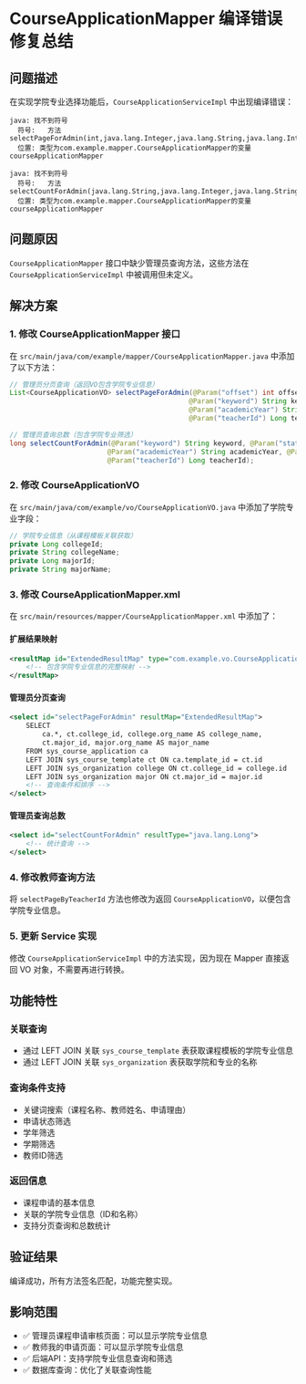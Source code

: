 # CourseApplicationMapper 编译错误修复总结

## 问题描述

在实现学院专业选择功能后，`CourseApplicationServiceImpl` 中出现编译错误：

```
java: 找不到符号
  符号:   方法 selectPageForAdmin(int,java.lang.Integer,java.lang.String,java.lang.Integer,java.lang.String,java.lang.String,java.lang.Long)
  位置: 类型为com.example.mapper.CourseApplicationMapper的变量 courseApplicationMapper

java: 找不到符号
  符号:   方法 selectCountForAdmin(java.lang.String,java.lang.Integer,java.lang.String,java.lang.String,java.lang.Long)
  位置: 类型为com.example.mapper.CourseApplicationMapper的变量 courseApplicationMapper
```

## 问题原因

`CourseApplicationMapper` 接口中缺少管理员查询方法，这些方法在 `CourseApplicationServiceImpl` 中被调用但未定义。

## 解决方案

### 1. 修改 CourseApplicationMapper 接口

在 `src/main/java/com/example/mapper/CourseApplicationMapper.java` 中添加了以下方法：

```java
// 管理员分页查询（返回VO包含学院专业信息）
List<CourseApplicationVO> selectPageForAdmin(@Param("offset") int offset, @Param("limit") Integer limit, 
                                            @Param("keyword") String keyword, @Param("status") Integer status,
                                            @Param("academicYear") String academicYear, @Param("semester") String semester,
                                            @Param("teacherId") Long teacherId);

// 管理员查询总数（包含学院专业筛选）
long selectCountForAdmin(@Param("keyword") String keyword, @Param("status") Integer status,
                        @Param("academicYear") String academicYear, @Param("semester") String semester,
                        @Param("teacherId") Long teacherId);
```

### 2. 修改 CourseApplicationVO

在 `src/main/java/com/example/vo/CourseApplicationVO.java` 中添加了学院专业字段：

```java
// 学院专业信息（从课程模板关联获取）
private Long collegeId;
private String collegeName;
private Long majorId;
private String majorName;
```

### 3. 修改 CourseApplicationMapper.xml

在 `src/main/resources/mapper/CourseApplicationMapper.xml` 中添加了：

#### 扩展结果映射
```xml
<resultMap id="ExtendedResultMap" type="com.example.vo.CourseApplicationVO">
    <!-- 包含学院专业信息的完整映射 -->
</resultMap>
```

#### 管理员分页查询
```xml
<select id="selectPageForAdmin" resultMap="ExtendedResultMap">
    SELECT 
        ca.*, ct.college_id, college.org_name AS college_name,
        ct.major_id, major.org_name AS major_name
    FROM sys_course_application ca
    LEFT JOIN sys_course_template ct ON ca.template_id = ct.id
    LEFT JOIN sys_organization college ON ct.college_id = college.id
    LEFT JOIN sys_organization major ON ct.major_id = major.id
    <!-- 查询条件和排序 -->
</select>
```

#### 管理员查询总数
```xml
<select id="selectCountForAdmin" resultType="java.lang.Long">
    <!-- 统计查询 -->
</select>
```

### 4. 修改教师查询方法

将 `selectPageByTeacherId` 方法也修改为返回 `CourseApplicationVO`，以便包含学院专业信息。

### 5. 更新 Service 实现

修改 `CourseApplicationServiceImpl` 中的方法实现，因为现在 Mapper 直接返回 VO 对象，不需要再进行转换。

## 功能特性

### 关联查询
- 通过 LEFT JOIN 关联 `sys_course_template` 表获取课程模板的学院专业信息
- 通过 LEFT JOIN 关联 `sys_organization` 表获取学院和专业的名称

### 查询条件支持
- 关键词搜索（课程名称、教师姓名、申请理由）
- 申请状态筛选
- 学年筛选
- 学期筛选
- 教师ID筛选

### 返回信息
- 课程申请的基本信息
- 关联的学院专业信息（ID和名称）
- 支持分页查询和总数统计

## 验证结果

编译成功，所有方法签名匹配，功能完整实现。

## 影响范围

- ✅ 管理员课程申请审核页面：可以显示学院专业信息
- ✅ 教师我的申请页面：可以显示学院专业信息
- ✅ 后端API：支持学院专业信息查询和筛选
- ✅ 数据库查询：优化了关联查询性能 